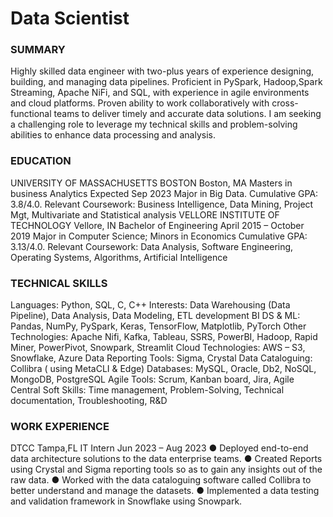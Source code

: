 # Data Scientist

### SUMMARY

Highly skilled data engineer with two-plus years of experience designing, building, and managing data pipelines. Proficient in PySpark, Hadoop,Spark Streaming, Apache NiFi, and SQL, with experience in agile environments and cloud platforms. Proven ability to work collaboratively with cross-functional teams to deliver timely and accurate data solutions. I am seeking a challenging role to leverage my technical skills and problem-solving abilities to enhance data processing and analysis.

### EDUCATION

UNIVERSITY OF MASSACHUSETTS BOSTON Boston, MA
Masters in business Analytics Expected Sep 2023
Major in Big Data.
Cumulative GPA: 3.8/4.0.
Relevant Coursework: Business Intelligence, Data Mining, Project Mgt, Multivariate and Statistical analysis
VELLORE INSTITUTE OF TECHNOLOGY Vellore, IN
Bachelor of Engineering April 2015 – October 2019
Major in Computer Science; Minors in Economics
Cumulative GPA: 3.13/4.0.
Relevant Coursework: Data Analysis, Software Engineering, Operating Systems, Algorithms, Artificial Intelligence

### TECHNICAL SKILLS

Languages: Python, SQL, C, C++
Interests: Data Warehousing (Data Pipeline), Data Analysis, Data Modeling, ETL development
BI DS & ML: Pandas, NumPy, PySpark, Keras, TensorFlow, Matplotlib, PyTorch
Other Technologies: Apache Nifi, Kafka, Tableau, SSRS, PowerBI, Hadoop, Rapid Miner, PowerPivot, Snowpark, Streamlit
Cloud Technologies: AWS – S3, Snowflake, Azure
Data Reporting Tools: Sigma, Crystal
Data Cataloguing: Collibra ( using MetaCLI & Edge)
Databases: MySQL, Oracle, Db2, NoSQL, MongoDB, PostgreSQL
Agile Tools: Scrum, Kanban board, Jira, Agile Central
Soft Skills: Time management, Problem-Solving, Technical documentation, Troubleshooting, R&D

### WORK EXPERIENCE

DTCC Tampa,FL
IT Intern Jun 2023 – Aug 2023
● Deployed end-to-end data architecture solutions to the data enterprise teams.
● Created Reports using Crystal and Sigma reporting tools so as to gain any insights out of the raw data.
● Worked with the data cataloguing software called Collibra to better understand and manage the datasets.
● Implemented a data testing and validation framework in Snowflake using Snowpark.
